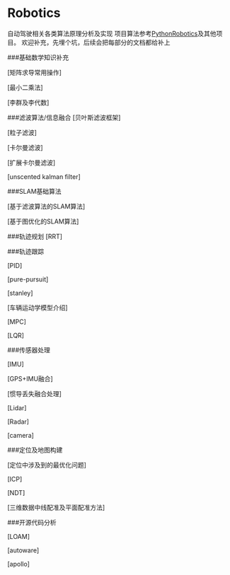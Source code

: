 # Robotics
自动驾驶相关各类算法原理分析及实现
项目算法参考[PythonRobotics](https://github.com/AtsushiSakai/PythonRobotics)及其他项目。
欢迎补充，先埋个坑，后续会把每部分的文档都给补上

###基础数学知识补充

[矩阵求导常用操作]

[最小二乘法]

[李群及李代数]

###滤波算法/信息融合
[贝叶斯滤波框架]

[粒子滤波]

[卡尔曼滤波]

[扩展卡尔曼滤波]

[unscented kalman filter]

###SLAM基础算法

[基于滤波算法的SLAM算法]

[基于图优化的SLAM算法]

###轨迹规划
[RRT]

###轨迹跟踪

[PID]

[pure-pursuit]

[stanley]

[车辆运动学模型介绍]

[MPC]

[LQR]

###传感器处理

[IMU]

[GPS+IMU融合]

[惯导丢失融合处理]

[Lidar]

[Radar]

[camera]

###定位及地图构建

[定位中涉及到的最优化问题]

[ICP]

[NDT]

[三维数据中线配准及平面配准方法]

###开源代码分析

[LOAM]

[autoware]

[apollo]

